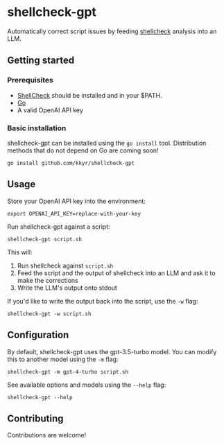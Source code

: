 # shellcheck-gpt

Automatically correct script issues by feeding [shellcheck](https://www.shellcheck.net) analysis into an LLM.

## Getting started

### Prerequisites

- [ShellCheck](https://www.shellcheck.net) should be installed and in your $PATH.
- [Go](https://go.dev/doc/install)
- A valid OpenAI API key

### Basic installation

shellcheck-gpt can be installed using the `go install` tool. Distribution methods that do not depend on Go are coming soon!

```shell
go install github.com/kkyr/shellcheck-gpt
```

## Usage

Store your OpenAI API key into the environment:

```shell
export OPENAI_API_KEY=replace-with-your-key
```

Run shellcheck-gpt against a script:

```shell
shellcheck-gpt script.sh
```

This will:

1. Run shellcheck against `script.sh`
1. Feed the script and the output of shellcheck into an LLM and ask it to make the corrections
1. Write the LLM's output onto stdout

If you'd like to write the output back into the script, use the `-w` flag:

```shell
shellcheck-gpt -w script.sh
```

## Configuration

By default, shellcheck-gpt uses the gpt-3.5-turbo model. You can modify this to another model using the `-m` flag:

```shell
shellcheck-gpt -m gpt-4-turbo script.sh
```

See available options and models using the `--help` flag:

```shell
shellcheck-gpt --help
```

## Contributing

Contributions are welcome!
